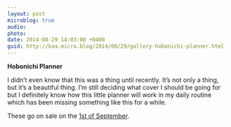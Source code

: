```yaml
---
layout: post
microblog: true
audio: 
photo: 
date: 2014-08-29 14:03:00 +0400
guid: http://kaa.micro.blog/2014/08/29/gallery-hobonichi-planner.html
---
```

<strong>Hobonichi Planner</strong>

I didn’t even know that this was a thing until recently. It’s not only a thing, but it’s a beautiful thing. I’m still deciding what cover I should be going for but I definitely know how this little planner will work in my daily routine which has been missing something like this for a while.

These go on sale on the <a href="http://www.1101.com/store/techo/2015/planner/">1st of September</a>.
